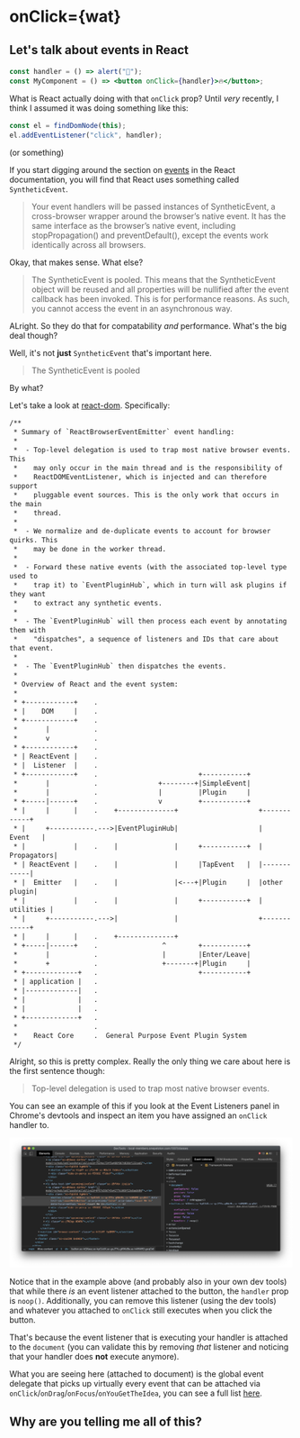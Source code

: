# onClick={wat}

## Let's talk about events in React

```jsx
const handler = () => alert("🙌");
const MyComponent = () => <button onClick={handler}>🔥</button>;
```

What is React actually doing with that `onClick` prop? Until _very_ recently, I think I assumed it was doing something like this:

```jsx
const el = findDomNode(this);
el.addEventListener("click", handler);
```

(or something)

If you start digging around the section on [events](https://reactjs.org/docs/events.html) in the React documentation, you will find that React uses something called `SyntheticEvent`.

> Your event handlers will be passed instances of SyntheticEvent, a cross-browser wrapper around the browser’s native event. It has the same interface as the browser’s native event, including stopPropagation() and preventDefault(), except the events work identically across all browsers.

Okay, that makes sense. What else?

> The SyntheticEvent is pooled. This means that the SyntheticEvent object will be reused and all properties will be nullified after the event callback has been invoked. This is for performance reasons. As such, you cannot access the event in an asynchronous way.

ALright. So they do that for compatability *and* performance. What's the big deal though?

Well, it's not **just** `SyntheticEvent` that's important here.

> The SyntheticEvent is pooled

By what?

Let's take a look at [react-dom](https://github.com/facebook/react/blob/66f280c87b05885ee55320a5e107a534a50f9375/packages/react-dom/src/events/ReactBrowserEventEmitter.js). Specifically:

```
/**
 * Summary of `ReactBrowserEventEmitter` event handling:
 *
 *  - Top-level delegation is used to trap most native browser events. This
 *    may only occur in the main thread and is the responsibility of
 *    ReactDOMEventListener, which is injected and can therefore support
 *    pluggable event sources. This is the only work that occurs in the main
 *    thread.
 *
 *  - We normalize and de-duplicate events to account for browser quirks. This
 *    may be done in the worker thread.
 *
 *  - Forward these native events (with the associated top-level type used to
 *    trap it) to `EventPluginHub`, which in turn will ask plugins if they want
 *    to extract any synthetic events.
 *
 *  - The `EventPluginHub` will then process each event by annotating them with
 *    "dispatches", a sequence of listeners and IDs that care about that event.
 *
 *  - The `EventPluginHub` then dispatches the events.
 *
 * Overview of React and the event system:
 *
 * +------------+    .
 * |    DOM     |    .
 * +------------+    .
 *       |           .
 *       v           .
 * +------------+    .
 * | ReactEvent |    .
 * |  Listener  |    .
 * +------------+    .                         +-----------+
 *       |           .               +--------+|SimpleEvent|
 *       |           .               |         |Plugin     |
 * +-----|------+    .               v         +-----------+
 * |     |      |    .    +--------------+                    +------------+
 * |     +-----------.--->|EventPluginHub|                    |    Event   |
 * |            |    .    |              |     +-----------+  | Propagators|
 * | ReactEvent |    .    |              |     |TapEvent   |  |------------|
 * |  Emitter   |    .    |              |<---+|Plugin     |  |other plugin|
 * |            |    .    |              |     +-----------+  |  utilities |
 * |     +-----------.--->|              |                    +------------+
 * |     |      |    .    +--------------+
 * +-----|------+    .                ^        +-----------+
 *       |           .                |        |Enter/Leave|
 *       +           .                +-------+|Plugin     |
 * +-------------+   .                         +-----------+
 * | application |   .
 * |-------------|   .
 * |             |   .
 * |             |   .
 * +-------------+   .
 *                   .
 *    React Core     .  General Purpose Event Plugin System
 */
 ```

Alright, so this is pretty complex. Really the only thing we care about here is the first sentence though:

> Top-level delegation is used to trap most native browser events.

You can see an example of this if you look at the Event Listeners panel in Chrome's devtools and inspect an item you have assigned an `onClick` handler to.

![Event Listeners](listeners.png)

Notice that in the example above (and probably also in your own dev tools) that while there *is* an event listener attached to the button, the `handler` prop is `noop()`. Additionally, you can remove this listener (using the dev tools) and whatever you attached to `onClick` still executes when you click the button.

That's because the event listener that is executing your handler is attached to the `document` (you can validate this by removing *that* listener and noticing that your handler does **not** execute anymore).

What you are seeing here (attached to document) is the global event delegate that picks up virtually every event that can be attached via `onClick`/`onDrag`/`onFocus`/`onYouGetTheIdea`, you can see a full list [here](https://reactjs.org/docs/events.html#reference).

## Why are you telling me all of this?


